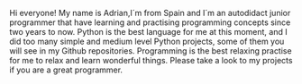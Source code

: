 Hi everyone! My name is Adrian,I´m from Spain and I´m an autodidact junior programmer that have learning and practising programming concepts since two years to now.
Python is the best language for me at this moment, and I did too many simple and medium level Python projects, some of them you will see in my Github repositories.
Programming is the best relaxing practise for me to relax and learn wonderful things. Please take a look to my projects if you are a great programmer.
